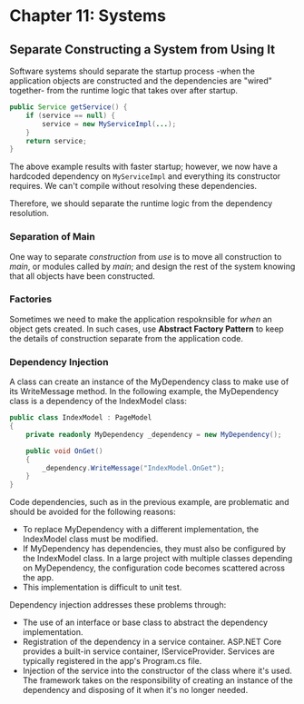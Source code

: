 # Chapter 11: Systems

## Separate Constructing a System from Using It

Software systems should separate the startup process -when the application objects are constructed and the dependencies are "wired" together- from the runtime logic that takes over after startup.

```java
public Service getService() {
    if (service == null) {
        service = new MyServiceImpl(...);
    }
    return service;
}
```

The above example results with faster startup; however, we now have a hardcoded dependency on `MyServiceImpl` and everything its constructor requires. We can't compile without resolving these dependencies.

Therefore, we should separate the runtime logic from the dependency resolution.

### Separation of Main

One way to separate *construction* from *use* is to move all construction to *main*, or modules called by *main*; and design the rest of the system knowing that all objects have been constructed.

### Factories

Sometimes we need to make the application respoknsible for *when* an object gets created. In such cases, use **Abstract Factory Pattern** to keep the details of construction separate from the application code.

### Dependency Injection

A class can create an instance of the MyDependency class to make use of its WriteMessage method. In the following example, the MyDependency class is a dependency of the IndexModel class:

```c#
public class IndexModel : PageModel
{
    private readonly MyDependency _dependency = new MyDependency();

    public void OnGet()
    {
        _dependency.WriteMessage("IndexModel.OnGet");
    }
}
```

Code dependencies, such as in the previous example, are problematic and should be avoided for the following reasons:

- To replace MyDependency with a different implementation, the IndexModel class must be modified.
- If MyDependency has dependencies, they must also be configured by the IndexModel class. In a large project with multiple classes depending on MyDependency, the configuration code becomes scattered across the app.
- This implementation is difficult to unit test.

Dependency injection addresses these problems through:

- The use of an interface or base class to abstract the dependency implementation.
- Registration of the dependency in a service container. ASP.NET Core provides a built-in service container, IServiceProvider. Services are typically registered in the app's Program.cs file.
- Injection of the service into the constructor of the class where it's used. The framework takes on the responsibility of creating an instance of the dependency and disposing of it when it's no longer needed.

